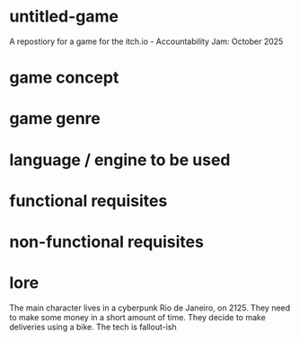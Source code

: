 # untitled-game
A repostiory for a game for the itch.io - Accountability Jam: October 2025

# game concept

# game genre

# language / engine to be used

# functional requisites

# non-functional requisites

# lore

The main character lives in a cyberpunk Rio de Janeiro, on 2125. They need to make some money in a short amount of time. They decide to make deliveries using a bike. The tech is fallout-ish
